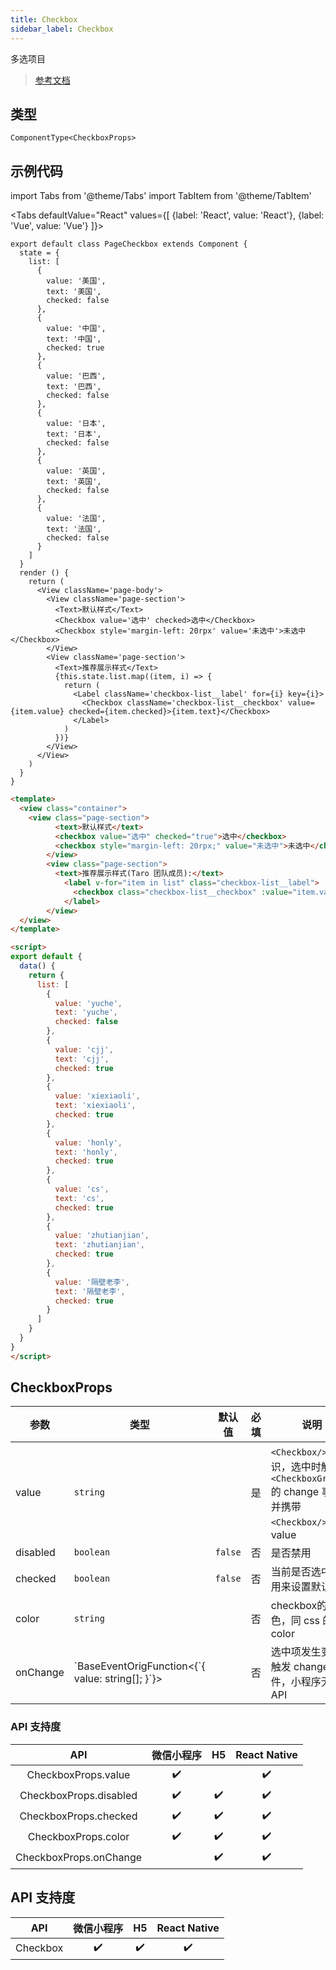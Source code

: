 ```yaml
---
title: Checkbox
sidebar_label: Checkbox
---
```


多选项目

> [参考文档](https://developers.weixin.qq.com/miniprogram/dev/component/checkbox.html)

## 类型

```tsx
ComponentType<CheckboxProps>
```

## 示例代码

import Tabs from '@theme/Tabs'
import TabItem from '@theme/TabItem'

<Tabs
  defaultValue="React"
  values={[
    {label: 'React', value: 'React'},
    {label: 'Vue', value: 'Vue'}
  ]}>
<TabItem value="React">

```tsx
export default class PageCheckbox extends Component {
  state = {
    list: [
      {
        value: '美国',
        text: '美国',
        checked: false
      },
      {
        value: '中国',
        text: '中国',
        checked: true
      },
      {
        value: '巴西',
        text: '巴西',
        checked: false
      },
      {
        value: '日本',
        text: '日本',
        checked: false
      },
      {
        value: '英国',
        text: '英国',
        checked: false
      },
      {
        value: '法国',
        text: '法国',
        checked: false
      }
    ]
  }
  render () {
    return (
      <View className='page-body'>
        <View className='page-section'>
          <Text>默认样式</Text>
          <Checkbox value='选中' checked>选中</Checkbox>
          <Checkbox style='margin-left: 20rpx' value='未选中'>未选中</Checkbox>
        </View>
        <View className='page-section'>
          <Text>推荐展示样式</Text>
          {this.state.list.map((item, i) => {
            return (
              <Label className='checkbox-list__label' for={i} key={i}>
                <Checkbox className='checkbox-list__checkbox' value={item.value} checked={item.checked}>{item.text}</Checkbox>
              </Label>
            )
          })}
        </View>
      </View>
    )
  }
}
```
</TabItem>

<TabItem value="Vue">

```html
<template>
  <view class="container">
    <view class="page-section">
          <text>默认样式</text>
          <checkbox value="选中" checked="true">选中</checkbox>
          <checkbox style="margin-left: 20rpx;" value="未选中">未选中</checkbox>
        </view>
        <view class="page-section">
          <text>推荐展示样式(Taro 团队成员):</text>
            <label v-for="item in list" class="checkbox-list__label">
              <checkbox class="checkbox-list__checkbox" :value="item.value" :checked="item.checked">{{ item.text }}</checkbox>
            </label>
        </view>
  </view>
</template>

<script>
export default {
  data() {
    return {
      list: [
        {
          value: 'yuche',
          text: 'yuche',
          checked: false
        },
        {
          value: 'cjj',
          text: 'cjj',
          checked: true
        },
        {
          value: 'xiexiaoli',
          text: 'xiexiaoli',
          checked: true
        },
        {
          value: 'honly',
          text: 'honly',
          checked: true
        },
        {
          value: 'cs',
          text: 'cs',
          checked: true
        },
        {
          value: 'zhutianjian',
          text: 'zhutianjian',
          checked: true
        },
        {
          value: '隔壁老李',
          text: '隔壁老李',
          checked: true
        }
      ]
    }
  }
}
</script>

```

</TabItem>
</Tabs>

## CheckboxProps


<table>
  <thead>
    <tr>
      <th>参数</th>
      <th>类型</th>
      <th style={{ textAlign: "center"}}>默认值</th>
      <th style={{ textAlign: "center"}}>必填</th>
      <th>说明</th>
    </tr>
  </thead>
  <tbody>
    <tr>
      <td>value</td>
      <td><code>string</code></td>
      <td style={{ textAlign: "center"}}></td>
      <td style={{ textAlign: "center"}}>是</td>
      <td><code>&lt;Checkbox/&gt;</code>标识，选中时触发<code>&lt;CheckboxGroup/&gt;</code>的 change 事件，并携带 <code>&lt;Checkbox/&gt;</code> 的 value</td>
    </tr>
    <tr>
      <td>disabled</td>
      <td><code>boolean</code></td>
      <td style={{ textAlign: "center"}}><code>false</code></td>
      <td style={{ textAlign: "center"}}>否</td>
      <td>是否禁用</td>
    </tr>
    <tr>
      <td>checked</td>
      <td><code>boolean</code></td>
      <td style={{ textAlign: "center"}}><code>false</code></td>
      <td style={{ textAlign: "center"}}>否</td>
      <td>当前是否选中，可用来设置默认选中</td>
    </tr>
    <tr>
      <td>color</td>
      <td><code>string</code></td>
      <td style={{ textAlign: "center"}}></td>
      <td style={{ textAlign: "center"}}>否</td>
      <td>checkbox的颜色，同 css 的 color</td>
    </tr>
    <tr>
      <td>onChange</td>
      <td>
        `BaseEventOrigFunction&lt;{`{ value: string[]; }`}&gt;
      </td>
      <td style={{ textAlign: "center"}}></td>
      <td style={{ textAlign: "center"}}>否</td>
      <td>选中项发生变化时触发 change 事件，小程序无此 API</td>
    </tr>
  </tbody>
</table>

### API 支持度

| API | 微信小程序 | H5 | React Native |
| :---: | :---: | :---: | :---: |
| CheckboxProps.value | ✔️ |  | ✔️ |
| CheckboxProps.disabled | ✔️ | ✔️ | ✔️ |
| CheckboxProps.checked | ✔️ | ✔️ | ✔️ |
| CheckboxProps.color | ✔️ | ✔️ | ✔️ |
| CheckboxProps.onChange |  | ✔️ | ✔️ |

## API 支持度

| API | 微信小程序 | H5 | React Native |
| :---: | :---: | :---: | :---: |
| Checkbox | ✔️ | ✔️ | ✔️ |
